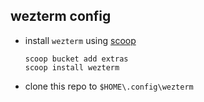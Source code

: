 ## wezterm config

- install `wezterm` using [scoop](https://scoop.sh/)
  ```
  scoop bucket add extras
  scoop install wezterm
  ```
- clone this repo to `$HOME\.config\wezterm`
